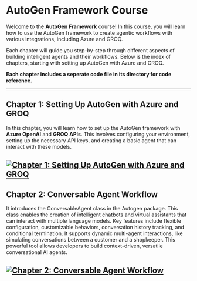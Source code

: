 # AutoGen Framework Course

Welcome to the **AutoGen Framework** course! In this course, you will learn how to use the AutoGen framework to create agentic workflows with various integrations, including Azure and GROQ.

Each chapter will guide you step-by-step through different aspects of building intelligent agents and their workflows. Below is the index of chapters, starting with setting up AutoGen with Azure and GROQ.

**Each chapter includes a seperate code file in its directory for code reference.**


---

## Chapter 1: Setting Up AutoGen with Azure and GROQ

In this chapter, you will learn how to set up the AutoGen framework with **Azure OpenAI** and **GROQ APIs**. This involves configuring your environment, setting up the necessary API keys, and creating a basic agent that can interact with these models.

[![Chapter 1: Setting Up AutoGen with Azure and GROQ](https://img.shields.io/badge/Chapter%201%3A%20Setting%20Up%20AutoGen%20with%20Azure%20and%20GROQ-blue?style=for-the-badge)](./1.Autogen%20and%20LLM%20Setup)
---

## Chapter 2: Conversable Agent Workflow
It introduces the ConversableAgent class in the Autogen package. This class enables the creation of intelligent chatbots and virtual assistants that can interact with multiple language models. Key features include flexible configuration, customizable behaviors, conversation history tracking, and conditional termination. It supports dynamic multi-agent interactions, like simulating conversations between a customer and a shopkeeper. This powerful tool allows developers to build context-driven, versatile conversational AI agents.

[![Chapter 2: Conversable Agent Workflow](https://img.shields.io/badge/Chapter%202%3A%20Conversable%20Agent%20Workflow-blue?style=for-the-badge)](./1.Autogen%20and%20LLM%20Setup)
---
